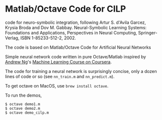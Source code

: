 # Matlab/Octave Code for CILP
code for neuro-symbolic integration, following 
Artur S. d'Avila Garcez, Krysia Broda and Dov M. Gabbay. Neural-Symbolic Learning Systems: Foundations and Applications, Perspectives in Neural Computing, Springer-Verlag, ISBN 1-85233-512-2, 2002. 

The code is based on Matlab/Octave Code for Artificial Neural Networks

Simple neural network code written in pure Octave/Matlab inspired by [Andrew Ng](http://andrewng.com)'s [Machine Learning Course on Coursera](https://www.coursera.org/learn/machine-learning/home/welcome).

The code for training a neural network is surprisingly concise, only a dozen lines of code or so (see `nn_train.m` and `nn_predict.m`).

To get octave on MacOS, use `brew install octave`.

To run the demos,

```
$ octave demo1.m
$ octave demo2.m
$ octave demo_cilp.m
```
